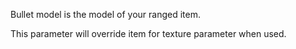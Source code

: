 Bullet model is the model of your ranged item.

This parameter will override item for texture parameter when used.